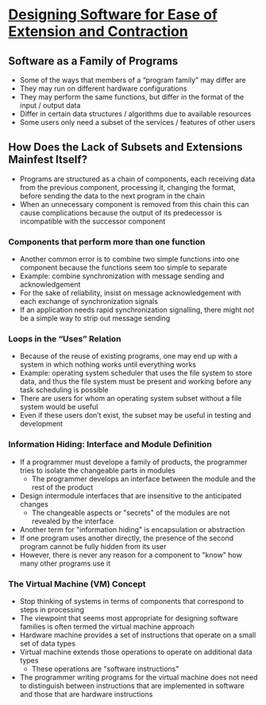 # [Designing Software for Ease of Extension and Contraction](https://courses.cs.washington.edu/courses/cse503/08wi/parnas-1979.pdf)

## Software as a Family of Programs
* Some of the ways that members of a “program family” may differ are
* They may run on different hardware configurations
* They may perform the same functions, but differ in the format of the input / output data
* Differ in certain data structures / algorithms due to available resources
* Some users only need a subset of the services / features of other users

## How Does the Lack of Subsets and Extensions Mainfest Itself?
* Programs are structured as a chain of components, each receiving data from the previous component, processing it, changing the format, before sending the data to the next program in the chain
* When an unnecessary component is removed from this chain this can cause complications because the output of its predecessor is incompatible with the successor component

### Components that perform more than one function
* Another common error is to combine two simple functions into one component because the functions seem too simple to separate
* Example: combine synchronization with message sending and acknowledgement
* For the sake of reliability, insist on message acknowledgement with each exchange of synchronization signals
* If an application needs rapid synchronization signalling, there might not be a simple way to strip out message sending

### Loops in the “Uses” Relation
* Because of the reuse of existing programs, one may end up with a system in which nothing works until everything works
* Example: operating system scheduler that uses the file system to store data, and thus the file system must be present and working before any task scheduling is possible
* There are users for whom an operating system subset without a file system would be useful
* Even if these users don’t exist, the subset may be useful in testing and development

### Information Hiding: Interface and Module Definition
* If a programmer must develope a family of products, the programmer tries to isolate the changeable parts in modules
  * The programmer develops an interface between the module and the rest of the product
* Design intermodule interfaces that are insensitive to the anticipated changes
  * The changeable aspects or "secrets" of the modules are not revealed by the interface
* Another term for "information hiding" is encapsulation or abstraction
* If one program uses another directly, the presence of the second program cannot be fully hidden from its user
* However, there is never any reason for a component to "know" how many other programs use it

### The Virtual Machine (VM) Concept
* Stop thinking of systems in terms of components that correspond to steps in processing
* The viewpoint that seems most appropriate for designing software families is often termed the virtual machine approach
* Hardware machine provides a set of instructions that operate on a small set of data types
* Virtual machine extends those operations to operate on additional data types
  * These operations are "software instructions"
* The programmer writing programs for the virtual machine does not need to distinguish between instructions that are implemented in software and those that are hardware instructions
